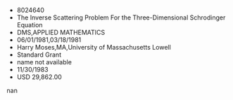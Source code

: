 
* 8024640
* The Inverse Scattering Problem For the Three-Dimensional Schrodinger Equation
* DMS,APPLIED MATHEMATICS
* 06/01/1981,03/18/1981
* Harry Moses,MA,University of Massachusetts Lowell
* Standard Grant
*   name not available
* 11/30/1983
* USD 29,862.00

nan
